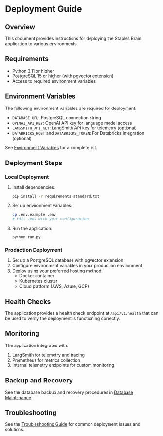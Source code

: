 # Deployment Guide

## Overview

This document provides instructions for deploying the Staples Brain application to various environments.

## Requirements

- Python 3.11 or higher
- PostgreSQL 15 or higher (with pgvector extension)
- Access to required environment variables

## Environment Variables

The following environment variables are required for deployment:

- `DATABASE_URL`: PostgreSQL connection string
- `OPENAI_API_KEY`: OpenAI API key for language model access
- `LANGSMITH_API_KEY`: LangSmith API key for telemetry (optional)
- `DATABRICKS_HOST` and `DATABRICKS_TOKEN`: For Databricks integration (optional)

See [Environment Variables](../ENVIRONMENT_VARIABLES.md) for a complete list.

## Deployment Steps

### Local Deployment

1. Install dependencies:
   ```bash
   pip install -r requirements-standard.txt
   ```

2. Set up environment variables:
   ```bash
   cp .env.example .env
   # Edit .env with your configuration
   ```

3. Run the application:
   ```bash
   python run.py
   ```

### Production Deployment

1. Set up a PostgreSQL database with pgvector extension
2. Configure environment variables in your production environment
3. Deploy using your preferred hosting method:
   - Docker container
   - Kubernetes cluster
   - Cloud platform (AWS, Azure, GCP)

## Health Checks

The application provides a health check endpoint at `/api/v1/health` that can be used to verify the deployment is functioning correctly.

## Monitoring

The application integrates with:

1. LangSmith for telemetry and tracing
2. Prometheus for metrics collection
3. Internal telemetry endpoints for custom monitoring

## Backup and Recovery

See the database backup and recovery procedures in [Database Maintenance](../db_scripts/maintenance.sql).

## Troubleshooting

See the [Troubleshooting Guide](../TROUBLESHOOTING.md) for common deployment issues and solutions.